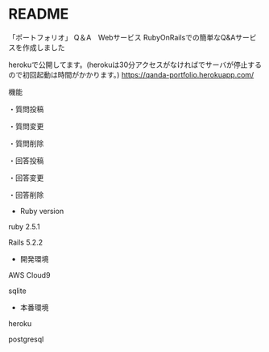 # README

「ポートフォリオ」
Q＆A　Webサービス
RubyOnRailsでの簡単なQ&Aサービスを作成しました

herokuで公開してます。(herokuは30分アクセスがなければでサーバが停止するので初回起動は時間がかかります。)
https://qanda-portfolio.herokuapp.com/

機能

・質問投稿

・質問変更

・質問削除

・回答投稿

・回答変更

・回答削除

* Ruby version

ruby 2.5.1

Rails 5.2.2

* 開発環境

AWS Cloud9

sqlite

* 本番環境

heroku

postgresql

